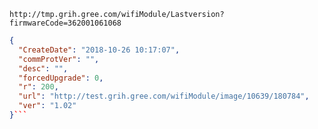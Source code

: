 `http://tmp.grih.gree.com/wifiModule/Lastversion?firmwareCode=362001061068`

```json
{
  "CreateDate": "2018-10-26 10:17:07",
  "commProtVer": "",
  "desc": "",
  "forcedUpgrade": 0,
  "r": 200,
  "url": "http://test.grih.gree.com/wifiModule/image/10639/180784",
  "ver": "1.02"
}```